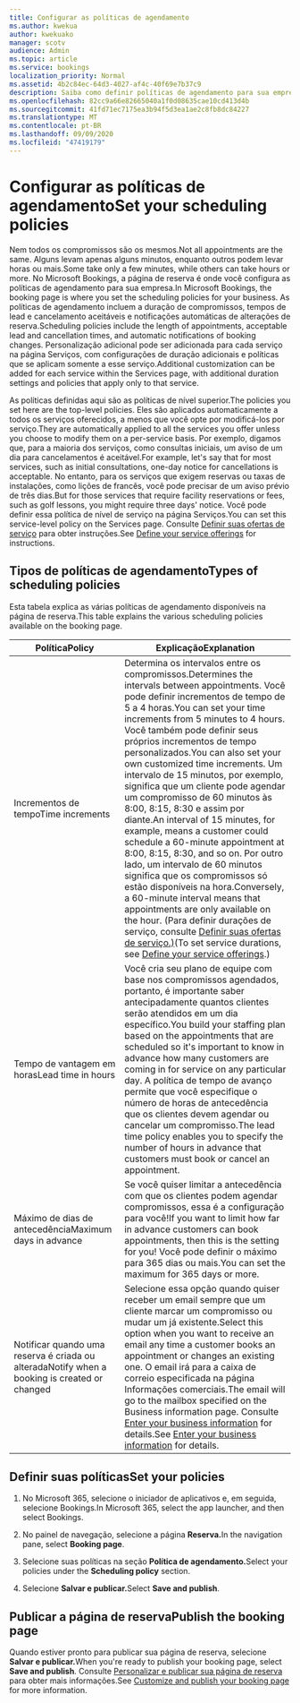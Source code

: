 ```yaml
---
title: Configurar as políticas de agendamento
ms.author: kwekua
author: kwekuako
manager: scotv
audience: Admin
ms.topic: article
ms.service: bookings
localization_priority: Normal
ms.assetid: 4b2c84ec-64d3-4027-af4c-40f69e7b37c9
description: Saiba como definir políticas de agendamento para sua empresa. As políticas de agendamento incluem a duração de compromissos, bem como tempos aceitáveis de lead e cancelamento.
ms.openlocfilehash: 82cc9a66e82665040a1f0d08635cae10cd413d4b
ms.sourcegitcommit: 41fd71ec7175ea3b94f5d3ea1ae2c8fb8dc84227
ms.translationtype: MT
ms.contentlocale: pt-BR
ms.lasthandoff: 09/09/2020
ms.locfileid: "47419179"
---
```

# <a name="set-your-scheduling-policies"></a><span data-ttu-id="57958-104">Configurar as políticas de agendamento</span><span class="sxs-lookup"><span data-stu-id="57958-104">Set your scheduling policies</span></span>

<span data-ttu-id="57958-105">Nem todos os compromissos são os mesmos.</span><span class="sxs-lookup"><span data-stu-id="57958-105">Not all appointments are the same.</span></span> <span data-ttu-id="57958-106">Alguns levam apenas alguns minutos, enquanto outros podem levar horas ou mais.</span><span class="sxs-lookup"><span data-stu-id="57958-106">Some take only a few minutes, while others can take hours or more.</span></span> <span data-ttu-id="57958-107">No Microsoft Bookings, a página de reserva é onde você configura as políticas de agendamento para sua empresa.</span><span class="sxs-lookup"><span data-stu-id="57958-107">In Microsoft Bookings, the booking page is where you set the scheduling policies for your business.</span></span> <span data-ttu-id="57958-108">As políticas de agendamento incluem a duração de compromissos, tempos de lead e cancelamento aceitáveis e notificações automáticas de alterações de reserva.</span><span class="sxs-lookup"><span data-stu-id="57958-108">Scheduling policies include the length of appointments, acceptable lead and cancellation times, and automatic notifications of booking changes.</span></span> <span data-ttu-id="57958-109">Personalização adicional pode ser adicionada para cada serviço na página Serviços, com configurações de duração adicionais e políticas que se aplicam somente a esse serviço.</span><span class="sxs-lookup"><span data-stu-id="57958-109">Additional customization can be added for each service within the Services page, with additional duration settings and policies that apply only to that service.</span></span>

<span data-ttu-id="57958-110">As políticas definidas aqui são as políticas de nível superior.</span><span class="sxs-lookup"><span data-stu-id="57958-110">The policies you set here are the top-level policies.</span></span> <span data-ttu-id="57958-111">Eles são aplicados automaticamente a todos os serviços oferecidos, a menos que você opte por modificá-los por serviço.</span><span class="sxs-lookup"><span data-stu-id="57958-111">They are automatically applied to all the services you offer unless you choose to modify them on a per-service basis.</span></span> <span data-ttu-id="57958-112">Por exemplo, digamos que, para a maioria dos serviços, como consultas iniciais, um aviso de um dia para cancelamentos é aceitável.</span><span class="sxs-lookup"><span data-stu-id="57958-112">For example, let's say that for most services, such as initial consultations, one-day notice for cancellations is acceptable.</span></span> <span data-ttu-id="57958-113">No entanto, para os serviços que exigem reservas ou taxas de instalações, como lições de francês, você pode precisar de um aviso prévio de três dias.</span><span class="sxs-lookup"><span data-stu-id="57958-113">But for those services that require facility reservations or fees, such as golf lessons, you might require three days' notice.</span></span> <span data-ttu-id="57958-114">Você pode definir essa política de nível de serviço na página Serviços.</span><span class="sxs-lookup"><span data-stu-id="57958-114">You can set this service-level policy on the Services page.</span></span> <span data-ttu-id="57958-115">Consulte [Definir suas ofertas de serviço](define-service-offerings.md) para obter instruções.</span><span class="sxs-lookup"><span data-stu-id="57958-115">See [Define your service offerings](define-service-offerings.md) for instructions.</span></span>

## <a name="types-of-scheduling-policies"></a><span data-ttu-id="57958-116">Tipos de políticas de agendamento</span><span class="sxs-lookup"><span data-stu-id="57958-116">Types of scheduling policies</span></span>

<span data-ttu-id="57958-117">Esta tabela explica as várias políticas de agendamento disponíveis na página de reserva.</span><span class="sxs-lookup"><span data-stu-id="57958-117">This table explains the various scheduling policies available on the booking page.</span></span>

| <span data-ttu-id="57958-118">Política</span><span class="sxs-lookup"><span data-stu-id="57958-118">Policy</span></span> | <span data-ttu-id="57958-119">Explicação</span><span class="sxs-lookup"><span data-stu-id="57958-119">Explanation</span></span> |
|---|---|
| <span data-ttu-id="57958-120">Incrementos de tempo</span><span class="sxs-lookup"><span data-stu-id="57958-120">Time increments</span></span> | <span data-ttu-id="57958-121">Determina os intervalos entre os compromissos.</span><span class="sxs-lookup"><span data-stu-id="57958-121">Determines the intervals between appointments.</span></span> <span data-ttu-id="57958-122">Você pode definir incrementos de tempo de 5 a 4 horas.</span><span class="sxs-lookup"><span data-stu-id="57958-122">You can set your time increments from 5 minutes to 4 hours.</span></span> <span data-ttu-id="57958-123">Você também pode definir seus próprios incrementos de tempo personalizados.</span><span class="sxs-lookup"><span data-stu-id="57958-123">You can also set your own customized time increments.</span></span> <span data-ttu-id="57958-124">Um intervalo de 15 minutos, por exemplo, significa que um cliente pode agendar um compromisso de 60 minutos às 8:00, 8:15, 8:30 e assim por diante.</span><span class="sxs-lookup"><span data-stu-id="57958-124">An interval of 15 minutes, for example, means a customer could schedule a 60-minute appointment at 8:00, 8:15, 8:30, and so on.</span></span> <span data-ttu-id="57958-125">Por outro lado, um intervalo de 60 minutos significa que os compromissos só estão disponíveis na hora.</span><span class="sxs-lookup"><span data-stu-id="57958-125">Conversely, a 60-minute interval means that appointments are only available on the hour.</span></span> <span data-ttu-id="57958-126">(Para definir durações de serviço, consulte [Definir suas ofertas de serviço.)](define-service-offerings.md)</span><span class="sxs-lookup"><span data-stu-id="57958-126">(To set service durations, see [Define your service offerings](define-service-offerings.md).)</span></span> |
| <span data-ttu-id="57958-127">Tempo de vantagem em horas</span><span class="sxs-lookup"><span data-stu-id="57958-127">Lead time in hours</span></span> | <span data-ttu-id="57958-128">Você cria seu plano de equipe com base nos compromissos agendados, portanto, é importante saber antecipadamente quantos clientes serão atendidos em um dia específico.</span><span class="sxs-lookup"><span data-stu-id="57958-128">You build your staffing plan based on the appointments that are scheduled so it's important to know in advance how many customers are coming in for service on any particular day.</span></span> <span data-ttu-id="57958-129">A política de tempo de avanço permite que você especifique o número de horas de antecedência que os clientes devem agendar ou cancelar um compromisso.</span><span class="sxs-lookup"><span data-stu-id="57958-129">The lead time policy enables you to specify the number of hours in advance that customers must book or cancel an appointment.</span></span> |
| <span data-ttu-id="57958-130">Máximo de dias de antecedência</span><span class="sxs-lookup"><span data-stu-id="57958-130">Maximum days in advance</span></span> | <span data-ttu-id="57958-131">Se você quiser limitar a antecedência com que os clientes podem agendar compromissos, essa é a configuração para você!</span><span class="sxs-lookup"><span data-stu-id="57958-131">If you want to limit how far in advance customers can book appointments, then this is the setting for you!</span></span> <span data-ttu-id="57958-132">Você pode definir o máximo para 365 dias ou mais.</span><span class="sxs-lookup"><span data-stu-id="57958-132">You can set the maximum for 365 days or more.</span></span> |
| <span data-ttu-id="57958-133">Notificar quando uma reserva é criada ou alterada</span><span class="sxs-lookup"><span data-stu-id="57958-133">Notify when a booking is created or changed</span></span> | <span data-ttu-id="57958-134">Selecione essa opção quando quiser receber um email sempre que um cliente marcar um compromisso ou mudar um já existente.</span><span class="sxs-lookup"><span data-stu-id="57958-134">Select this option when you want to receive an email any time a customer books an appointment or changes an existing one.</span></span> <span data-ttu-id="57958-135">O email irá para a caixa de correio especificada na página Informações comerciais.</span><span class="sxs-lookup"><span data-stu-id="57958-135">The email will go to the mailbox specified on the Business information page.</span></span> <span data-ttu-id="57958-136">Consulte [Enter your business information](enter-business-information.md) for details.</span><span class="sxs-lookup"><span data-stu-id="57958-136">See [Enter your business information](enter-business-information.md) for details.</span></span> |

## <a name="set-your-policies"></a><span data-ttu-id="57958-137">Definir suas políticas</span><span class="sxs-lookup"><span data-stu-id="57958-137">Set your policies</span></span>

1. <span data-ttu-id="57958-138">No Microsoft 365, selecione o iniciador de aplicativos e, em seguida, selecione Bookings.</span><span class="sxs-lookup"><span data-stu-id="57958-138">In Microsoft 365, select the app launcher, and then select Bookings.</span></span>

1. <span data-ttu-id="57958-139">No painel de navegação, selecione a página **Reserva.**</span><span class="sxs-lookup"><span data-stu-id="57958-139">In the navigation pane, select **Booking page**.</span></span>

1. <span data-ttu-id="57958-140">Selecione suas políticas na seção **Política de agendamento.**</span><span class="sxs-lookup"><span data-stu-id="57958-140">Select your policies under the **Scheduling policy** section.</span></span>

1. <span data-ttu-id="57958-141">Selecione **Salvar e publicar.**</span><span class="sxs-lookup"><span data-stu-id="57958-141">Select **Save and publish**.</span></span>

## <a name="publish-the-booking-page"></a><span data-ttu-id="57958-142">Publicar a página de reserva</span><span class="sxs-lookup"><span data-stu-id="57958-142">Publish the booking page</span></span>

<span data-ttu-id="57958-143">Quando estiver pronto para publicar sua página de reserva, selecione **Salvar e publicar.**</span><span class="sxs-lookup"><span data-stu-id="57958-143">When you're ready to publish your booking page, select **Save and publish**.</span></span> <span data-ttu-id="57958-144">Consulte [Personalizar e publicar sua página de reserva](customize-booking-page.md) para obter mais informações.</span><span class="sxs-lookup"><span data-stu-id="57958-144">See [Customize and publish your booking page](customize-booking-page.md) for more information.</span></span>
